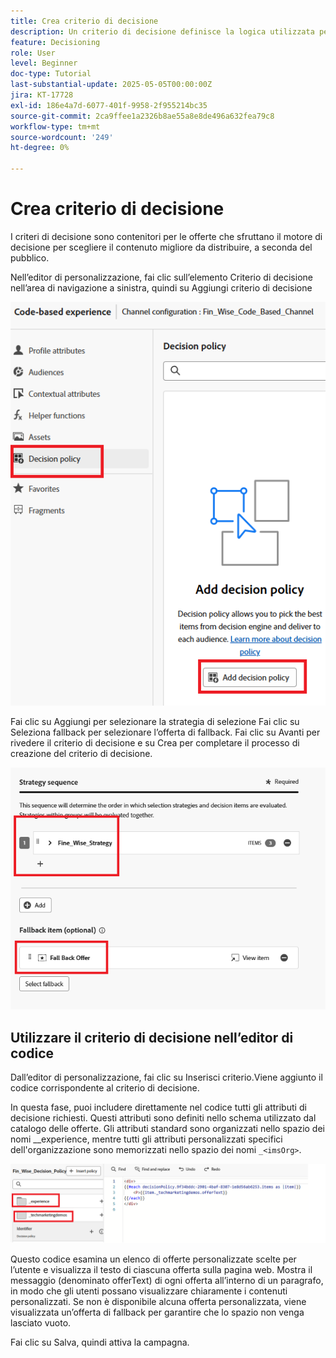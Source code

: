 ```yaml
---
title: Crea criterio di decisione
description: Un criterio di decisione definisce la logica utilizzata per determinare quali offerte vengono consegnate a un utente durante la personalizzazione.
feature: Decisioning
role: User
level: Beginner
doc-type: Tutorial
last-substantial-update: 2025-05-05T00:00:00Z
jira: KT-17728
exl-id: 186e4a7d-6077-401f-9958-2f955214bc35
source-git-commit: 2ca9ffee1a2326b8ae55a8e8de496a632fea79c8
workflow-type: tm+mt
source-wordcount: '249'
ht-degree: 0%

---
```


# Crea criterio di decisione

I criteri di decisione sono contenitori per le offerte che sfruttano il motore di decisione per scegliere il contenuto migliore da distribuire, a seconda del pubblico.

Nell’editor di personalizzazione, fai clic sull’elemento Criterio di decisione nell’area di navigazione a sinistra, quindi su Aggiungi criterio di decisione

![create-decision-policy](assets/decision-policy.png)

Fai clic su Aggiungi per selezionare la strategia di selezione
Fai clic su Seleziona fallback per selezionare l’offerta di fallback.
Fai clic su Avanti per rivedere il criterio di decisione e su Crea per completare il processo di creazione del criterio di decisione.


![criterio-decisione](assets/decision-policy2.png)


## Utilizzare il criterio di decisione nell’editor di codice

Dall’editor di personalizzazione, fai clic su Inserisci criterio.Viene aggiunto il codice corrispondente al criterio di decisione.

In questa fase, puoi includere direttamente nel codice tutti gli attributi di decisione richiesti. Questi attributi sono definiti nello schema utilizzato dal catalogo delle offerte. Gli attributi standard sono organizzati nello spazio dei nomi __experience, mentre tutti gli attributi personalizzati specifici dell&#39;organizzazione sono memorizzati nello spazio dei nomi `_<imsOrg>`.

![using_decision_policy](assets/Insert-policy.png)

Questo codice esamina un elenco di offerte personalizzate scelte per l’utente e visualizza il testo di ciascuna offerta sulla pagina web. Mostra il messaggio (denominato offerText) di ogni offerta all’interno di un paragrafo, in modo che gli utenti possano visualizzare chiaramente i contenuti personalizzati.
Se non è disponibile alcuna offerta personalizzata, viene visualizzata un’offerta di fallback per garantire che lo spazio non venga lasciato vuoto.

Fai clic su Salva, quindi attiva la campagna.
